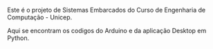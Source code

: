 Este é o projeto de Sistemas Embarcados do Curso de Engenharia de Computação - Unicep.

Aqui se encontram os codigos do Arduino e da aplicação Desktop em Python.